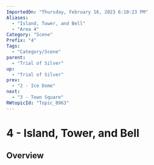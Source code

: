 ```yaml
---
ImportedOn: "Thursday, February 16, 2023 6:10:23 PM"
Aliases:
  - "Island, Tower, and Bell"
  - "Area 4"
Category: "Scene"
Prefix: "4"
Tags:
  - "Category/Scene"
parent:
  - "Trial of Silver"
up:
  - "Trial of Silver"
prev:
  - "2 - Ice Dome"
next:
  - "3 - Town Square"
RWtopicId: "Topic_8963"
---
```

# 4 - Island, Tower, and Bell
## Overview
